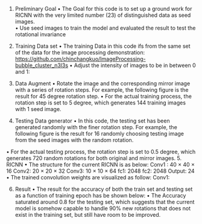 1.	Preliminary Goal
•	The Goal for this code is to set up a ground work for RICNN with the very limited number (23) of distinguished data as seed images.  
•	Use seed images to train the model and evaluated the result to test the rotational invariance  
2.	Training Data set
•	The training Data in this code ifs from the same set of the data for the image processing demonstration:  https://github.com/chinchangkuo/ImageProcessing-bubble_cluster_n3l3s
•	Adjust the intensity of images to be in between 0 and 1:

3.	Data Augment
•	Rotate the image and the corresponding mirror image with a series of rotation steps. For example, the following figure is the result for 45 degree rotation step.
•	For the actual training process, the rotation step is set to 5 degree, which generates 144 training images with 1 seed image.
4.	Testing Data generator
•	In this code, the testing set has been generated randomly with the finer rotation step. For example, the following figure is the result for 16 randomly choosing testing image from the seed images with the random rotation. 

•	For the actual testing process, the rotation step is set to 0.5 degree, which generates 720 random rotations for both original and mirror images.
5.	RICNN 
•	The structure for the current RICNN is as below:
Conv1 : 40 × 40  × 16
Conv2:  20 × 20 × 32
Conv3: 10 × 10 × 64
fc1: 2048
fc2: 2048
Output: 24 
•	The trained convolution weights are visualized as follow:
Conv1:

6.	Result
•	The result for the accuracy of both the train set and testing set as a function of training epoch has be shown below:
•	The Accuracy saturated around 0.8 for the testing set, which suggests that the current model is somehow capable to handle 90% new  rotations that does not exist in the training set, but still have room to be improved.

